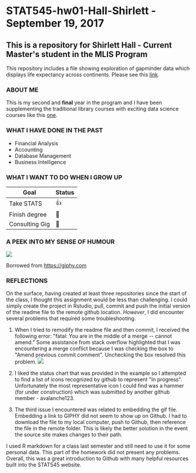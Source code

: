 # STAT545-hw01-Hall-Shirlett - September 19, 2017

## This is a repository for Shirlett Hall - Current Master's student in the MLIS Program
This repository includes a file showing exploration of gapminder data which displays life expectancy across continents. Please see this [link](https://github.com/Shirlett/STAT545-hw01-Hall-Shirlett/blob/master/hw01_gapminder.md).


### ABOUT ME
This is my second and **final** year in the program and I have been supplementing the traditional
library courses with exciting data science courses like this [one](http://stat545.com/index.html).


### WHAT I HAVE DONE IN THE PAST

- Financial Analysis
- Accounting
- Database Management
- Business Intelligence


### WHAT I WANT TO DO WHEN I GROW UP

|    **Goal**    | **Status** |
|----------------|------------|
| Take STATS     | :thumbsup: |
| Finish degree  | :hammer:   |
| Consulting Gig | :hammer:   |



### A PEEK INTO MY SENSE OF HUMOUR

![](https://github.com/Shirlett/STAT545-hw01-Hall-Shirlett/blob/master/giphy-downsized.gif)

Borrowed from https://giphy.com


### REFLECTIONS

On the surface, having created at least three repositories since the start of the class, I thought this assignment would be less than challenging. I could simply create the project in Rstudio, pull, commit and push the initial version of the readme file to the remote github location. *However*, I did encounter several problems that required some troubleshooting. 

1. When I tried to remodify the readme file and then commit, I received the following error:
"fatal: You are in the middle of a merge -- cannot amend." Some assistance from stack overflow highlighted that I was encountering a merge conflict because I was checking the box to "Amend previous commit comment". Unchecking the box resolved this problem.
![](https://stackoverflow.com/questions/22135465/cant-commit-after-starting-a-merge-in-sourcetree)
2. I liked the status chart that was provided in the example so I attempted to find a list of icons recognized by github to represent "In progress". Unfortunately the most representative icon I could find was a hammer (for under construction) which was submitted by another github member - avalanche123.

3. The third issue I encountered was related to embedding the gif file. Embedding a link to GIPHY did not seem to show up on Github. I had to download the file to my local computer, push to Github, then reference the file in the remote folder. This is likely the better solution in the event the source site makes changes to their path.

I used R markdown for a class last semester and still need to use it for some personal data. This part of the homework did not present any problems. Overall, this was a great introduction to Github with many helpful resources built into the STAT545 website. 

